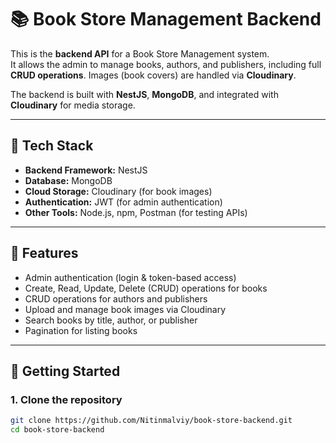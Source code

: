 # 📚 Book Store Management Backend

This is the **backend API** for a Book Store Management system.  
It allows the admin to manage books, authors, and publishers, including full **CRUD operations**. Images (book covers) are handled via **Cloudinary**.

The backend is built with **NestJS**, **MongoDB**, and integrated with **Cloudinary** for media storage.

---

## 🚀 Tech Stack

- **Backend Framework:** NestJS
- **Database:** MongoDB
- **Cloud Storage:** Cloudinary (for book images)
- **Authentication:** JWT (for admin authentication)
- **Other Tools:** Node.js, npm, Postman (for testing APIs)

---

## 🎯 Features

- Admin authentication (login & token-based access)
- Create, Read, Update, Delete (CRUD) operations for books
- CRUD operations for authors and publishers
- Upload and manage book images via Cloudinary
- Search books by title, author, or publisher
- Pagination for listing books

---

## 🧩 Getting Started

### 1. Clone the repository

```bash
git clone https://github.com/Nitinmalviy/book-store-backend.git
cd book-store-backend
```
